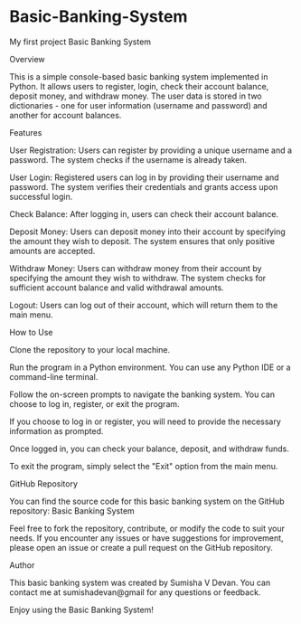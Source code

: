# Basic-Banking-System
My first project
Basic Banking System

Overview

This is a simple console-based basic banking system implemented in Python. It allows users to register, login, check their account balance, deposit money, and withdraw money. The user data is stored in two dictionaries - one for user information (username and password) and another for account balances.

Features

User Registration: Users can register by providing a unique username and a password. The system checks if the username is already taken.

User Login: Registered users can log in by providing their username and password. The system verifies their credentials and grants access upon successful login.

Check Balance: After logging in, users can check their account balance.

Deposit Money: Users can deposit money into their account by specifying the amount they wish to deposit. The system ensures that only positive amounts are accepted.

Withdraw Money: Users can withdraw money from their account by specifying the amount they wish to withdraw. The system checks for sufficient account balance and valid withdrawal amounts.

Logout: Users can log out of their account, which will return them to the main menu.


How to Use

Clone the repository to your local machine.

Run the program in a Python environment. You can use any Python IDE or a command-line terminal.

Follow the on-screen prompts to navigate the banking system. You can choose to log in, register, or exit the program.

If you choose to log in or register, you will need to provide the necessary information as prompted.

Once logged in, you can check your balance, deposit, and withdraw funds.

To exit the program, simply select the "Exit" option from the main menu.


GitHub Repository

You can find the source code for this basic banking system on the GitHub repository: Basic Banking System

Feel free to fork the repository, contribute, or modify the code to suit your needs. If you encounter any issues or have suggestions for improvement, please open an issue or create a pull request on the GitHub repository.


Author

This basic banking system was created by Sumisha V Devan. You can contact me at sumishadevan@gmail for any questions or feedback.

Enjoy using the Basic Banking System!
